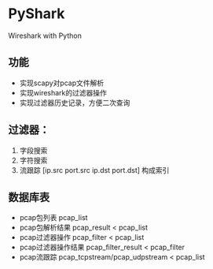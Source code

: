 # PyShark
Wireshark with Python
## 功能
* 实现scapy对pcap文件解析
* 实现wireshark的过滤器操作
* 实现过滤器历史记录，方便二次查询

## 过滤器：
1. 字段搜索
2. 字符搜索
3. 流跟踪 [ip.src port.src ip.dst port.dst] 构成索引

## 数据库表
* pcap包列表 pcap_list
* pcap包解析结果 pcap_result < pcap_list
* pcap过滤器操作 pcap_filter < pcap_list
* pcap过滤器操作结果 pcap_filter_result < pcap_filter
* pcap流跟踪 pcap_tcpstream/pcap_udpstream < pcap_list
